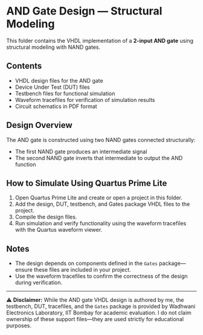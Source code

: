 # AND Gate Design — Structural Modeling

This folder contains the VHDL implementation of a **2-input AND gate** using structural modeling with NAND gates.

## Contents

- VHDL design files for the AND gate  
- Device Under Test (DUT) files  
- Testbench files for functional simulation  
- Waveform tracefiles for verification of simulation results  
- Circuit schematics in PDF format  

## Design Overview

The AND gate is constructed using two NAND gates connected structurally:

- The first NAND gate produces an intermediate signal  
- The second NAND gate inverts that intermediate to output the AND function

## How to Simulate Using Quartus Prime Lite

1. Open Quartus Prime Lite and create or open a project in this folder.  
2. Add the design, DUT, testbench, and Gates package VHDL files to the project.  
3. Compile the design files.  
4. Run simulation and verify functionality using the waveform tracefiles with the Quartus waveform viewer.  

## Notes

- The design depends on components defined in the `Gates` package—ensure these files are included in your project.  
- Use the waveform tracefiles to confirm the correctness of the design during verification.

---

⚠️ **Disclaimer:** While the AND gate VHDL design is authored by me, the testbench, DUT, tracefiles, and the `Gates` package is provided by Wadhwani Electronics Laboratory, IIT Bombay for academic evaluation. I do not claim ownership of these support files—they are used strictly for educational purposes.
